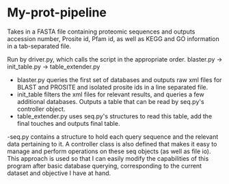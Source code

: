 # My-prot-pipeline
Takes in a FASTA file containing proteomic sequences and outputs accession number, Prosite id, Pfam id, as well as KEGG and GO information in a tab-separated file.  

Run by driver.py, which calls the script in the appropriate order. blaster.py -> init_table.py -> table_extender.py
- blaster.py queries the first set of databases and outputs raw xml files for BLAST and PROSITE and isolated prosite ids in a line separated file.
- init_table filters the xml files for relevant results, and queries a few additional databases. Outputs a table that can be read by seq.py's controller object. 
- table_extender.py uses seq.py's structures to read this table, add the final touches and outputs final table. 

-seq.py contains a structure to hold each query sequence and the relevant data pertaining to it. A controller class is also defined that  makes it easy to manage and perform operations on these seq objects (as well as file io). This approach is used so that I can easily modify the capabilities of this program after basic database querying, corresponding to the current dataset and objective I have at hand.
